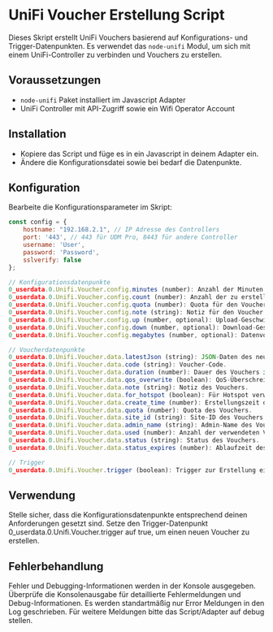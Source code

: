 # UniFi Voucher Erstellung Script

Dieses Skript erstellt UniFi Vouchers basierend auf Konfigurations- und Trigger-Datenpunkten. Es verwendet das `node-unifi` Modul, um sich mit einem UniFi-Controller zu verbinden und Vouchers zu erstellen.

## Voraussetzungen

- `node-unifi` Paket installiert im Javascript Adapter
- UniFi Controller mit API-Zugriff sowie ein Wifi Operator Account

## Installation

- Kopiere das Script und füge es in ein Javascript in deinem Adapter ein.
- Ändere die Konfigurationsdatei sowie bei bedarf die Datenpunkte.

## Konfiguration

Bearbeite die Konfigurationsparameter im Skript:

```javascript
const config = {
    hostname: "192.168.2.1", // IP Adresse des Controllers
    port: '443', // 443 für UDM Pro, 8443 für andere Controller
    username: 'User',
    password: 'Password',
    sslverify: false
};

// Konfigurationsdatenpunkte
0_userdata.0.Unifi.Voucher.config.minutes (number): Anzahl der Minuten für den Voucher.
0_userdata.0.Unifi.Voucher.config.count (number): Anzahl der zu erstellenden Vouchers.
0_userdata.0.Unifi.Voucher.config.quota (number): Quota für den Voucher.
0_userdata.0.Unifi.Voucher.config.note (string): Notiz für den Voucher.
0_userdata.0.Unifi.Voucher.config.up (number, optional): Upload-Geschwindigkeit in kbps.
0_userdata.0.Unifi.Voucher.config.down (number, optional): Download-Geschwindigkeit in kbps.
0_userdata.0.Unifi.Voucher.config.megabytes (number, optional): Datenvolumen in MB.

// Voucherdatenpunkte
0_userdata.0.Unifi.Voucher.data.latestJson (string): JSON-Daten des neuesten Vouchers.
0_userdata.0.Unifi.Voucher.data.code (string): Voucher-Code.
0_userdata.0.Unifi.Voucher.data.duration (number): Dauer des Vouchers in Minuten.
0_userdata.0.Unifi.Voucher.data.qos_overwrite (boolean): QoS-Überschreibung.
0_userdata.0.Unifi.Voucher.data.note (string): Notiz des Vouchers.
0_userdata.0.Unifi.Voucher.data.for_hotspot (boolean): Für Hotspot verwendet.
0_userdata.0.Unifi.Voucher.data.create_time (number): Erstellungszeit des Vouchers.
0_userdata.0.Unifi.Voucher.data.quota (number): Quota des Vouchers.
0_userdata.0.Unifi.Voucher.data.site_id (string): Site-ID des Vouchers.
0_userdata.0.Unifi.Voucher.data.admin_name (string): Admin-Name des Vouchers.
0_userdata.0.Unifi.Voucher.data.used (number): Anzahl der verwendeten Vouchers.
0_userdata.0.Unifi.Voucher.data.status (string): Status des Vouchers.
0_userdata.0.Unifi.Voucher.data.status_expires (number): Ablaufzeit des Status.

// Trigger
0_userdata.0.Unifi.Voucher.trigger (boolean): Trigger zur Erstellung eines neuen Vouchers.

```

## Verwendung

Stelle sicher, dass die Konfigurationsdatenpunkte entsprechend deinen Anforderungen gesetzt sind.
Setze den Trigger-Datenpunkt 0_userdata.0.Unifi.Voucher.trigger auf true, um einen neuen Voucher zu erstellen.

## Fehlerbehandlung

Fehler und Debugging-Informationen werden in der Konsole ausgegeben. Überprüfe die Konsolenausgabe für detaillierte Fehlermeldungen und Debug-Informationen.
Es werden standartmäßig nur Error Meldungen in den Log geschrieben. Für weitere Meldungen bitte das Script/Adapter auf debug stellen.
